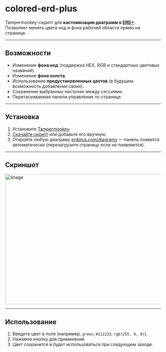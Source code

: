 # colored-erd-plus

Tampermonkey-скрипт для **кастомизации диаграмм в [ERD+](https://erdplus.com/)**.  
Позволяет менять цвета нод и фона рабочей области прямо на странице.

---

## Возможности
- Изменение **фона нод** (поддержка HEX, RGB и стандартных цветовых названий).
- Изменение **фона холста**.
- Использование **предустановленных цветов** (в будущем возможность добавления своих).
- Сохранение выбранных настроек между сессиями.
- Перетаскиваемая панели управления по странице.

---

## Установка
1. Установите [Tampermonkey](https://www.tampermonkey.net/).
2. [Скачайте скрипт](https://raw.githubusercontent.com/ahiehe/colored-erdplus/main/colored-erd-plus.user.js) или добавьте его вручную.
3. Откройте любую диаграму [erdplus.com/diagrams](https://erdplus.com/diagrams) — панель появится автоматически (перезагрузите страницу если не появляется).

---

## Скриншот
<img width="897" height="420" alt="image" src="https://github.com/user-attachments/assets/86d595e4-1962-4dbd-a8bd-71bfcc1ab81b" />

---

## Использование
1. Введите цвет в поле (например, `green`, `#112233`, `rgb(255, 0, 0)`).
2. Нажмите кнопку для применения.
3. Цвет сохранится и будет использоваться при следующем заходе.

